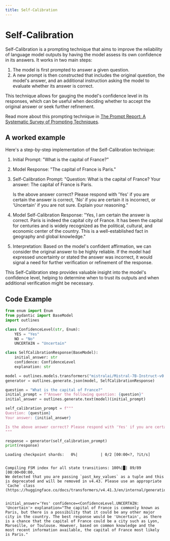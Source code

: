 ```yaml
---
title: Self-Calibration
---
```


# Self-Calibration


Self-Calibration is a prompting technique that aims to improve the reliability of language model outputs by having the model assess its own confidence in its answers. It works in two main steps:

1. The model is first prompted to answer a given question.
2. A new prompt is then constructed that includes the original question, the model's answer, and an additional instruction asking the model to evaluate whether its answer is correct.

This technique allows for gauging the model's confidence level in its responses, which can be useful when deciding whether to accept the original answer or seek further refinement.
    
Read more about this prompting technique in [The Prompt Report: A Systematic Survey of Prompting Techniques](https://arxiv.org/abs/2406.06608).

## A worked example


Here's a step-by-step implementation of the Self-Calibration technique:

1. Initial Prompt:
   "What is the capital of France?"

2. Model Response:
   "The capital of France is Paris."

3. Self-Calibration Prompt:
   "Question: What is the capital of France?
    Your answer: The capital of France is Paris.
    
    Is the above answer correct? Please respond with 'Yes' if you are certain the answer is correct, 'No' if you are certain it is incorrect, or 'Uncertain' if you are not sure. Explain your reasoning."

4. Model Self-Calibration Response:
   "Yes, I am certain the answer is correct. Paris is indeed the capital city of France. It has been the capital for centuries and is widely recognized as the political, cultural, and economic center of the country. This is a well-established fact in geography and global knowledge."

5. Interpretation:
   Based on the model's confident affirmation, we can consider the original answer to be highly reliable. If the model had expressed uncertainty or stated the answer was incorrect, it would signal a need for further verification or refinement of the response.

This Self-Calibration step provides valuable insight into the model's confidence level, helping to determine when to trust its outputs and when additional verification might be necessary.
    
## Code Example





```python
from enum import Enum
from pydantic import BaseModel
import outlines

class ConfidenceLevel(str, Enum):
    YES = "Yes"
    NO = "No"
    UNCERTAIN = "Uncertain"

class SelfCalibrationResponse(BaseModel):
    initial_answer: str
    confidence: ConfidenceLevel
    explanation: str

model = outlines.models.transformers("mistralai/Mistral-7B-Instruct-v0.1", device="cuda")
generator = outlines.generate.json(model, SelfCalibrationResponse)

question = "What is the capital of France?"
initial_prompt = f"Answer the following question: {question}"
initial_answer = outlines.generate.text(model)(initial_prompt)

self_calibration_prompt = f"""
Question: {question}
Your answer: {initial_answer}

Is the above answer correct? Please respond with 'Yes' if you are certain the answer is correct, 'No' if you are certain it is incorrect, or 'Uncertain' if you are not sure. Explain your reasoning.
"""

response = generator(self_calibration_prompt)
print(response)
```


    Loading checkpoint shards:   0%|          | 0/2 [00:00<?, ?it/s]


    Compiling FSM index for all state transitions: 100%|█| 89/89 [00:00<00:00, 
    We detected that you are passing `past_key_values` as a tuple and this is deprecated and will be removed in v4.43. Please use an appropriate `Cache` class (https://huggingface.co/docs/transformers/v4.41.3/en/internal/generation_utils#transformers.Cache)


    initial_answer='Yes' confidence=<ConfidenceLevel.UNCERTAIN: 'Uncertain'> explanation="The capital of France is commonly known as Paris, but there is a possibility that it could be any other major city in the country. The best response would be 'Uncertain', as there is a chance that the capital of France could be a city such as Lyon, Marseille, or Toulouse. However, based on common knowledge and the most recent information available, the capital of France most likely is Paris."

